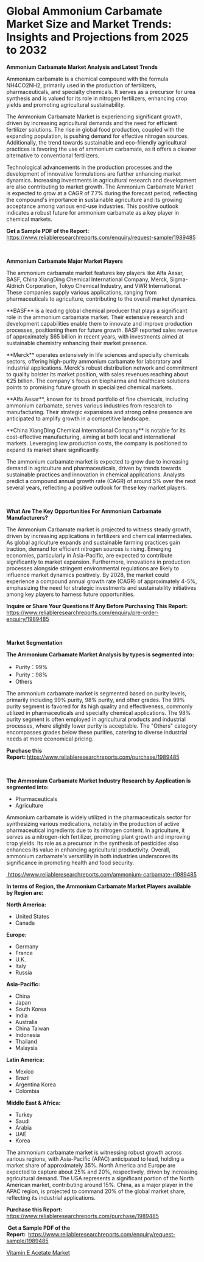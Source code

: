 <p><h1>Global Ammonium Carbamate Market Size and Market Trends: Insights and Projections from 2025 to 2032</h1></p><p><strong>Ammonium Carbamate Market Analysis and Latest Trends</strong></p>
<p><p>Ammonium carbamate is a chemical compound with the formula NH4CO2NH2, primarily used in the production of fertilizers, pharmaceuticals, and specialty chemicals. It serves as a precursor for urea synthesis and is valued for its role in nitrogen fertilizers, enhancing crop yields and promoting agricultural sustainability.</p><p>The Ammonium Carbamate Market is experiencing significant growth, driven by increasing agricultural demands and the need for efficient fertilizer solutions. The rise in global food production, coupled with the expanding population, is pushing demand for effective nitrogen sources. Additionally, the trend towards sustainable and eco-friendly agricultural practices is favoring the use of ammonium carbamate, as it offers a cleaner alternative to conventional fertilizers.</p><p>Technological advancements in the production processes and the development of innovative formulations are further enhancing market dynamics. Increasing investments in agricultural research and development are also contributing to market growth. The Ammonium Carbamate Market is expected to grow at a CAGR of 7.7% during the forecast period, reflecting the compound's importance in sustainable agriculture and its growing acceptance among various end-use industries. This positive outlook indicates a robust future for ammonium carbamate as a key player in chemical markets.</p></p>
<p><strong>Get a Sample PDF of the Report:&nbsp;</strong> <a href="https://www.reliableresearchreports.com/enquiry/request-sample/1989485?utm_campaign=3581&utm_medium=2&utm_source=Github&utm_content=ia&utm_term=01042025&utm_id=ammonium-carbamate">https://www.reliableresearchreports.com/enquiry/request-sample/1989485</a></p>
<p>&nbsp;</p>
<p><strong>Ammonium Carbamate Major Market Players</strong></p>
<p><p>The ammonium carbamate market features key players like Alfa Aesar, BASF, China XiangDing Chemical International Company, Merck, Sigma-Aldrich Corporation, Tokyo Chemical Industry, and VWR International. These companies supply various applications, ranging from pharmaceuticals to agriculture, contributing to the overall market dynamics.</p><p>**BASF** is a leading global chemical producer that plays a significant role in the ammonium carbamate market. Their extensive research and development capabilities enable them to innovate and improve production processes, positioning them for future growth. BASF reported sales revenue of approximately $65 billion in recent years, with investments aimed at sustainable chemistry enhancing their market presence.</p><p>**Merck** operates extensively in life sciences and specialty chemicals sectors, offering high-purity ammonium carbamate for laboratory and industrial applications. Merck's robust distribution network and commitment to quality bolster its market position, with sales revenues reaching about €25 billion. The company's focus on biopharma and healthcare solutions points to promising future growth in specialized chemical markets.</p><p>**Alfa Aesar**, known for its broad portfolio of fine chemicals, including ammonium carbamate, serves various industries from research to manufacturing. Their strategic expansions and strong online presence are anticipated to amplify growth in a competitive landscape.</p><p>**China XiangDing Chemical International Company** is notable for its cost-effective manufacturing, aiming at both local and international markets. Leveraging low production costs, the company is positioned to expand its market share significantly.</p><p>The ammonium carbamate market is expected to grow due to increasing demand in agriculture and pharmaceuticals, driven by trends towards sustainable practices and innovation in chemical applications. Analysts predict a compound annual growth rate (CAGR) of around 5% over the next several years, reflecting a positive outlook for these key market players.</p></p>
<p>&nbsp;</p>
<p><strong>What Are The Key Opportunities For Ammonium Carbamate Manufacturers?</strong></p>
<p><p>The Ammonium Carbamate market is projected to witness steady growth, driven by increasing applications in fertilizers and chemical intermediates. As global agriculture expands and sustainable farming practices gain traction, demand for efficient nitrogen sources is rising. Emerging economies, particularly in Asia-Pacific, are expected to contribute significantly to market expansion. Furthermore, innovations in production processes alongside stringent environmental regulations are likely to influence market dynamics positively. By 2028, the market could experience a compound annual growth rate (CAGR) of approximately 4-5%, emphasizing the need for strategic investments and sustainability initiatives among key players to harness future opportunities.</p></p>
<p><strong>Inquire or Share Your Questions If Any Before Purchasing This Report:</strong> <a href="https://www.reliableresearchreports.com/enquiry/pre-order-enquiry/1989485?utm_campaign=3581&utm_medium=2&utm_source=Github&utm_content=ia&utm_term=01042025&utm_id=ammonium-carbamate">https://www.reliableresearchreports.com/enquiry/pre-order-enquiry/1989485</a></p>
<p>&nbsp;</p>
<p><strong>Market Segmentation</strong></p>
<p><strong>The Ammonium Carbamate Market Analysis by types is segmented into:</strong></p>
<p><ul><li>Purity：99%</li><li>Purity：98%</li><li>Others</li></ul></p>
<p><p>The ammonium carbamate market is segmented based on purity levels, primarily including 99% purity, 98% purity, and other grades. The 99% purity segment is favored for its high quality and effectiveness, commonly utilized in pharmaceuticals and specialty chemical applications. The 98% purity segment is often employed in agricultural products and industrial processes, where slightly lower purity is acceptable. The "Others" category encompasses grades below these purities, catering to diverse industrial needs at more economical pricing.</p></p>
<p><strong>Purchase this Report:&nbsp;</strong><a href="https://www.reliableresearchreports.com/purchase/1989485?utm_campaign=3581&utm_medium=2&utm_source=Github&utm_content=ia&utm_term=01042025&utm_id=ammonium-carbamate">https://www.reliableresearchreports.com/purchase/1989485</a></p>
<p>&nbsp;</p>
<p><strong>The Ammonium Carbamate Market Industry Research by Application is segmented into:</strong></p>
<p><ul><li>Pharmaceuticals</li><li>Agriculture</li></ul></p>
<p><p>Ammonium carbamate is widely utilized in the pharmaceuticals sector for synthesizing various medications, notably in the production of active pharmaceutical ingredients due to its nitrogen content. In agriculture, it serves as a nitrogen-rich fertilizer, promoting plant growth and improving crop yields. Its role as a precursor in the synthesis of pesticides also enhances its value in enhancing agricultural productivity. Overall, ammonium carbamate's versatility in both industries underscores its significance in promoting health and food security.</p></p>
<p><a href="https://www.reliableresearchreports.com/ammonium-carbamate-r1989485?utm_campaign=3581&utm_medium=2&utm_source=Github&utm_content=ia&utm_term=01042025&utm_id=ammonium-carbamate">&nbsp;https://www.reliableresearchreports.com/ammonium-carbamate-r1989485</a></p>
<p><strong>In terms of Region, the Ammonium Carbamate Market Players available by Region are:</strong></p>
<p>
    <p> <strong> North America: </strong>
        <ul>
            <li>United States</li>
            <li>Canada</li>
        </ul>
        </p> 
    <p> <strong> Europe: </strong>
        <ul>
            <li>Germany</li>
            <li>France</li>
            <li>U.K.</li>
            <li>Italy</li>
            <li>Russia</li>
        </ul>
        </p> 
    <p> <strong> Asia-Pacific: </strong>
        <ul>
            <li>China</li>
            <li>Japan</li>
            <li>South Korea</li>
            <li>India</li>
            <li>Australia</li>
            <li>China Taiwan</li>
            <li>Indonesia</li>
            <li>Thailand</li>
            <li>Malaysia</li>
        </ul>
        </p> 
    <p> <strong> Latin America: </strong>
        <ul>
            <li>Mexico</li>
            <li>Brazil</li>
            <li>Argentina Korea</li>
            <li>Colombia</li>
        </ul>
        </p> 
    <p> <strong> Middle East & Africa: </strong>
        <ul>
            <li>Turkey</li>
            <li>Saudi</li>
            <li>Arabia</li>
            <li>UAE</li>
            <li>Korea</li>
        </ul>
    </p>
    </p>
<p><p>The ammonium carbamate market is witnessing robust growth across various regions, with Asia-Pacific (APAC) anticipated to lead, holding a market share of approximately 35%. North America and Europe are expected to capture about 25% and 20%, respectively, driven by increasing agricultural demand. The USA represents a significant portion of the North American market, contributing around 15%. China, as a major player in the APAC region, is projected to command 20% of the global market share, reflecting its industrial applications.</p></p>
<p><strong>Purchase this Report: </strong><a href="https://www.reliableresearchreports.com/purchase/1989485?utm_campaign=3581&utm_medium=2&utm_source=Github&utm_content=ia&utm_term=01042025&utm_id=ammonium-carbamate">https://www.reliableresearchreports.com/purchase/1989485</a></p>
<p>&nbsp;<strong>Get a Sample PDF of the Report:&nbsp;&nbsp;</strong><a href="https://www.reliableresearchreports.com/enquiry/request-sample/1989485?utm_campaign=3581&utm_medium=2&utm_source=Github&utm_content=ia&utm_term=01042025&utm_id=ammonium-carbamate">https://www.reliableresearchreports.com/enquiry/request-sample/1989485</a></p>
<p><strong></strong></p>
<p><p><a href="https://github.com/leijavaagexo/Market-Research-Report-List-1/blob/main/vitamin-e-acetate-market.md?utm_campaign=3581&utm_medium=2&utm_source=Github&utm_content=ia&utm_term=01042025&utm_id=ammonium-carbamate">Vitamin E Acetate Market</a></p></p>